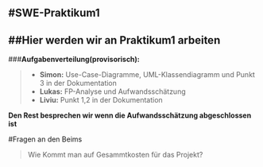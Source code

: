#SWE-Praktikum1
---
##Hier werden wir an Praktikum1 arbeiten
---
###**Aufgabenverteilung(provisorisch):**

> - **Simon:** Use-Case-Diagramme, UML-Klassendiagramm und Punkt 3 in der Dokumentation
> - **Lukas:** FP-Analyse und Aufwandsschätzung
> - **Liviu:** Punkt 1,2 in der Dokumentation 


**Den Rest besprechen wir wenn die Aufwandsschätzung abgeschlossen ist**

#Fragen an den Beims

> Wie Kommt man auf Gesammtkosten für das Projekt?

